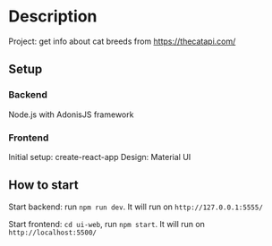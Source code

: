 # Description

Project: get info about cat breeds from https://thecatapi.com/

## Setup

### Backend

Node.js with AdonisJS framework

### Frontend

Initial setup: create-react-app
Design: Material UI

## How to start

Start backend: run `npm run dev`. It will run on `http://127.0.0.1:5555/`

Start frontend: `cd ui-web`, run `npm start`. It will run on `http://localhost:5500/`
